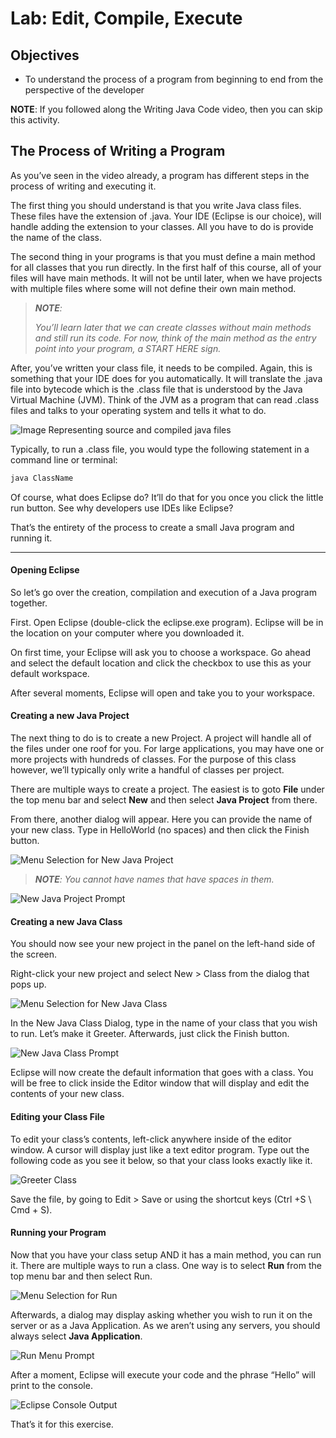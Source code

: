 # Lab: Edit, Compile, Execute

## Objectives
- To understand the process of a program from beginning to end from the perspective of the developer

**NOTE**: If you followed along the Writing Java Code video, then you can skip this activity.

## The Process of Writing a Program

As you’ve seen in the video already, a program has different steps in the process of writing and executing it.

The first thing you should understand is that you write Java class files. These files have the extension of .java. Your IDE (Eclipse is our choice), will handle adding the extension to your classes. All you have to do is provide the name of the class.

The second thing in your programs is that you must define a main method for all classes that you run directly. In the first half of this course, all of your files will have main methods. It will not be until later, when we have projects with multiple files where some will not define their own main method.

> ***NOTE**:*
>
> *You’ll learn later that we can create classes without main methods and still run its code. For now, think of the main method as the entry point into your program, a START HERE sign.*

After, you’ve written your class file, it needs to be compiled. Again, this is something that your IDE does for you automatically. It will translate the .java file into bytecode which is the .class file that is understood by the Java Virtual Machine (JVM). Think of the JVM as a program that can read .class files and talks to your operating system and tells it what to do.

![Image Representing source and compiled java files](./images/java_bytecode.png)

Typically, to run a .class file, you would type the following statement in a command line or terminal:

```bash
java ClassName
```

Of course, what does Eclipse do? It’ll do that for you once you click the little run button. See why developers use IDEs like Eclipse?

That’s the entirety of the process to create a small Java program and running it.

---

#### Opening Eclipse
So let’s go over the creation, compilation and execution of a Java program together.

First. Open Eclipse (double-click the eclipse.exe program). Eclipse will be in the location on your computer where you downloaded it.

On first time, your Eclipse will ask you to choose a workspace. Go ahead and select the default location and click the checkbox to use this as your default workspace.

After several moments, Eclipse will open and take you to your workspace.

#### Creating a new Java Project
The next thing to do is to create a new Project. A project will handle all of the files under one roof for you. For large applications, you may have one or more projects with hundreds of classes. For the purpose of this class however, we’ll typically only write a handful of classes per project.

There are multiple ways to create a project. The easiest is to goto **File** under the top menu bar and select **New** and then select **Java Project** from there.

From there, another dialog will appear. Here you can provide the name of your new class. Type in HelloWorld (no spaces) and then click the Finish button.

![Menu Selection for New Java Project](./images/java_project_menu.png)

> ***NOTE**: You cannot have names that have spaces in them.*

![New Java Project Prompt](./images/java_project_prompt.png)


#### Creating a new Java Class

You should now see your new project in the panel on the left-hand side of the screen.

Right-click your new project and select New > Class from the dialog that pops up.

![Menu Selection for New Java Class](./images/java_class_menu.png)

In the New Java Class Dialog, type in the name of your class that you wish to run. Let’s make it Greeter. Afterwards, just click the Finish button.

![New Java Class Prompt](./images/java_class_prompt.png)

Eclipse will now create the default information that goes with a class. You will be free to click inside the Editor window that will display and edit the contents of your new class.

#### Editing your Class File

To edit your class’s contents, left-click anywhere inside of the editor window. A cursor will display just like a text editor program. Type out the following code as you see it below, so that your class looks exactly like it.

![Greeter Class](./images/greeter_class.png)

Save the file, by going to Edit > Save or using the shortcut keys (Ctrl +S \ Cmd + S).

#### Running your Program
Now that you have your class setup AND it has a main method, you can run it. There are multiple ways to run a class. One way is to select **Run** from the top menu bar and then select Run.

![Menu Selection for Run](./images/run_menu.png)

Afterwards, a dialog may display asking whether you wish to run it on the server or as a Java Application. As we aren’t using any servers, you should always select **Java Application**.

![Run Menu Prompt](./images/run_prompt.png)

After a moment, Eclipse will execute your code and the phrase “Hello” will print to the console.

![Eclipse Console Output](./images/console_output.png)

That’s it for this exercise.